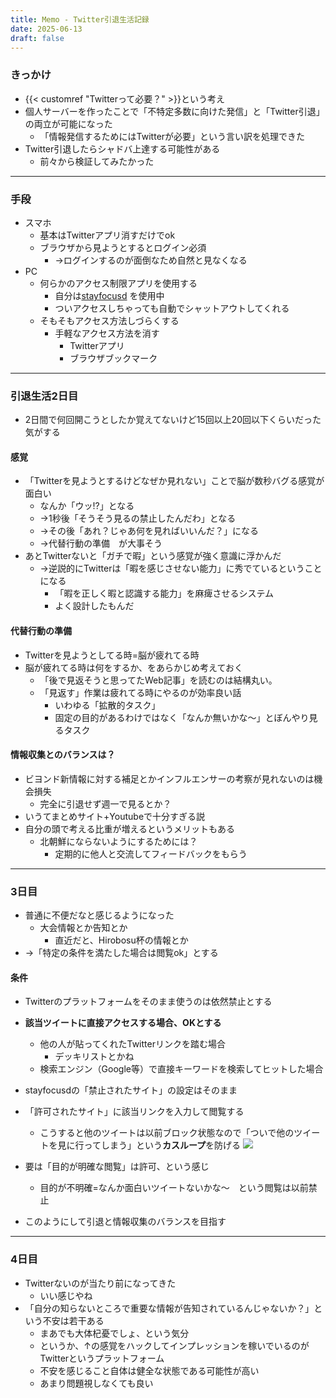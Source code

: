 ```yaml
---
title: Memo - Twitter引退生活記録
date: 2025-06-13
draft: false
---
```

### きっかけ
-  {{< customref "Twitterって必要？" >}}という考え
- 個人サーバーを作ったことで「不特定多数に向けた発信」と「Twitter引退」の両立が可能になった
	- 「情報発信するためにはTwitterが必要」という言い訳を処理できた
- Twitter引退したらシャドバ上達する可能性がある
	- 前々から検証してみたかった
---
### 手段
- スマホ
	- 基本はTwitterアプリ消すだけでok
	- ブラウザから見ようとするとログイン必須
		- →ログインするのが面倒なため自然と見なくなる
- PC
	- 何らかのアクセス制限アプリを使用する
		- 自分は[stayfocusd](https://chromewebstore.google.com/detail/stayfocusd-集中力を欠かさずに作業を行う/laankejkbhbdhmipfmgcngdelahlfoji?hl=ja) を使用中
		- ついアクセスしちゃっても自動でシャットアウトしてくれる
	- そもそもアクセス方法しづらくする
		- 手軽なアクセス方法を消す
			- Twitterアプリ
			- ブラウザブックマーク
---
### 引退生活2日目
- 2日間で何回開こうとしたか覚えてないけど15回以上20回以下くらいだった気がする
#### 感覚
- 「Twitterを見ようとするけどなぜか見れない」ことで脳が数秒バグる感覚が面白い
	- なんか「ウッ!?」となる
	- →1秒後「そうそう見るの禁止したんだわ」となる
	- →その後「あれ？じゃあ何を見ればいいんだ？」になる
	- →代替行動の準備　が大事そう
- あとTwitterないと「ガチで暇」という感覚が強く意識に浮かんだ
	- →逆説的にTwitterは「暇を感じさせない能力」に秀でているということになる
		- 「暇を正しく暇と認識する能力」を麻痺させるシステム
		- よく設計したもんだ
#### 代替行動の準備
- Twitterを見ようとしてる時=脳が疲れてる時
- 脳が疲れてる時は何をするか、をあらかじめ考えておく
	- 「後で見返そうと思ってたWeb記事」を読むのは結構丸い。
	- 「見返す」作業は疲れてる時にやるのが効率良い話
		- いわゆる「拡散的タスク」
		- 固定の目的があるわけではなく「なんか無いかな〜」とぼんやり見るタスク
#### 情報収集とのバランスは？
- ビヨンド新情報に対する補足とかインフルエンサーの考察が見れないのは機会損失
	- 完全に引退せず週一で見るとか？
- いうてまとめサイト+Youtubeで十分すぎる説
- 自分の頭で考える比重が増えるというメリットもある
	- 北朝鮮にならないようにするためには？
		- 定期的に他人と交流してフィードバックをもらう
---
### 3日目
- 普通に不便だなと感じるようになった
	- 大会情報とか告知とか
		- 直近だと、Hirobosu杯の情報とか
- →「特定の条件を満たした場合は閲覧ok」とする
#### 条件
- Twitterのプラットフォームをそのまま使うのは依然禁止とする
- **該当ツイートに直接アクセスする場合、OKとする**
	- 他の人が貼ってくれたTwitterリンクを踏む場合
		- デッキリストとかね
	- 検索エンジン（Google等）で直接キーワードを検索してヒットした場合
- stayfocusdの「禁止されたサイト」の設定はそのまま
- 「許可されたサイト」に該当リンクを入力して閲覧する
	- こうすると他のツイートは以前ブロック状態なので「ついで他のツイートを見に行ってしまう」という**カスループ**を防げる
![](2025-06-14-20.22.42.png)
- 要は「目的が明確な閲覧」は許可、という感じ
	- 目的が不明確=なんか面白いツイートないかな〜　という閲覧は以前禁止

- このようにして引退と情報収集のバランスを目指す
---
### 4日目
- Twitterないのが当たり前になってきた
	- いい感じやね
- 「自分の知らないところで重要な情報が告知されているんじゃないか？」という不安は若干ある
	- まあでも大体杞憂でしょ、という気分
	- というか、↑の感覚をハックしてインプレッションを稼いでいるのがTwitterというプラットフォーム
	- 不安を感じること自体は健全な状態である可能性が高い
	- あまり問題視しなくても良い